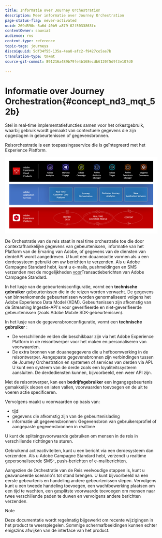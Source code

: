 ```yaml
---
title: Informatie over Journey Orchestration
description: Meer informatie over Journey Orchestration
page-status-flag: never-activated
uuid: 269d590c-5a6d-40b9-a879-02f5033863fc
contentOwner: sauviat
audience: rns
content-type: reference
topic-tags: journeys
discoiquuid: 5df34f55-135a-4ea8-afc2-f9427ce5ae7b
translation-type: tm+mt
source-git-commit: 891216a489b79fe4b168ecdb6120f5d9f3e107d0

---
```



# Informatie over Journey Orchestration{#concept_nd3_mqt_52b}

Stel in real-time implementatiefuncties samen voor het orkestgebruik, waarbij gebruik wordt gemaakt van contextuele gegevens die zijn opgeslagen in gebeurtenissen of gegevensbronnen.

Reisorchestratie is een toepassingsservice die is geïntegreerd met het Experience Platform.

![](../assets/journeydiagram.png)

De Orchestratie van de reis staat in real time orchestratie toe die door contextafhankelijke gegevens van gebeurtenissen, informatie van het Platform van de Ervaring van Adobe, of gegevens van de diensten van derdeAPI wordt aangedreven. U kunt een douaneactie vormen als u een derdesysteem gebruikt om uw berichten te verzenden. Als u Adobe Campagne Standard hebt, kunt u e-mails, pushmeldingen en SMS verzenden met de mogelijkheden [voor](https://docs.adobe.com/content/help/en/campaign-standard/using/communication-channels/transactional-messaging/about-transactional-messaging.html)Transactieberichten van Adobe Campagne Standard.

In het lusje van de gebeurtenisconfiguratie, vormt een **technische gebruiker** gebeurtenissen die in de reizen worden verwacht. De gegevens van binnenkomende gebeurtenissen worden genormaliseerd volgens het Adobe Experience Data Model (XDM). Gebeurtenissen zijn afkomstig van de Streaming Ingestie-API&#39;s voor geverifieerde en niet-geverifieerde gebeurtenissen (zoals Adobe Mobile SDK-gebeurtenissen).

In het lusje van de gegevensbronconfiguratie, vormt een **technische gebruiker** :

* De verschillende velden die beschikbaar zijn via het Adobe Experience Platform in de reisontwerper voor het maken en personaliseren van voorwaarden.
* De extra bronnen van douanegegevens die u hefboomwerking in de reisontwerper. Aangepaste gegevensbronnen zijn verbindingen tussen de Journey Orchestration en systemen of services van derden via API. U kunt een systeem van de derde zoals een loyaliteitssysteem aansluiten. De derdediensten kunnen, bijvoorbeeld, een weer API zijn.

Met de reisontwerper, kan een **bedrijfsgebruiker** een ingangsgebeurtenis gemakkelijk slepen en laten vallen, voorwaarden toevoegen en de uit te voeren actie specificeren.

Vervolgens maakt u voorwaarden op basis van:

* tijd
* gegevens die afkomstig zijn van de gebeurtenislading
* informatie uit gegevensbronnen: Gegevensbron van gebruikersprofiel of aangepaste gegevensbronnen in realtime

U kunt de splitsingsvoorwaarde gebruiken om mensen in de reis in verschillende richtingen te sturen.

Gebruikend actieactiviteiten, kunt u een bericht via een derdesysteem dan verzenden. Als u Adobe Campagne Standard hebt, verzendt u realtime gepersonaliseerde SMS-, push-berichten of e-mailberichten.

Aangezien de Orchestratie van de Reis veelvoudige stappen is, kunt u geavanceerde scenario&#39;s tot stand brengen. U kunt bijvoorbeeld na een eerste gebeurtenis en handeling andere gebeurtenissen slepen. Vervolgens kunt u een tweede handeling toevoegen, een wachtbewerking plaatsen om een tijd te wachten, een gesplitste voorwaarde toevoegen om mensen naar twee verschillende paden te duwen en vervolgens andere berichten verzenden.

>[!NOTE]
>
>Deze documentatie wordt regelmatig bijgewerkt om recente wijzigingen in het product te weerspiegelen. Sommige schermafbeeldingen kunnen echter enigszins afwijken van de interface van het product.

